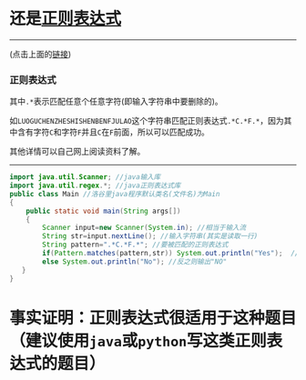 # 还是[正则表达式](/blog/damage/solution-at3602)

---

(点击上面的[链接](/blog/damage/solution-at3602))

### 正则表达式

其中```.*```表示匹配任意个任意字符(即输入字符串中要删除的)。

如```LUOGUCHENZHESHISHENBENFJULAO```这个字符串匹配正则表达式```.*C.*F.*```，因为其中含有字符```C```和字符```F```并且```C```在```F```前面，所以可以匹配成功。

其他详情可以自己网上阅读资料了解。

---

```java
import java.util.Scanner; //java输入库
import java.util.regex.*; //java正则表达式库
public class Main //洛谷里java程序默认类名(文件名)为Main
{
	public static void main(String args[])
	{
		Scanner input=new Scanner(System.in); //相当于输入流
		String str=input.nextLine(); //输入字符串(其实是读取一行)
		String pattern=".*C.*F.*"; //要被匹配的正则表达式
		if(Pattern.matches(pattern,str)) System.out.println("Yes");  //如果匹配成功就输出"YES",函数参数顺序千万不能反了!
		else System.out.println("No"); //反之则输出"NO"
   }
}
```

# 事实证明：正则表达式很适用于这种题目（建议使用```java```或```python```写这类正则表达式的题目）